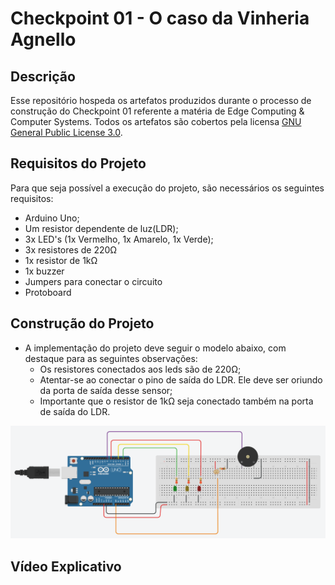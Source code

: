 # Checkpoint 01 - O caso da Vinheria Agnello

## Descrição
Esse repositório hospeda os artefatos produzidos durante o processo de construção do Checkpoint 01 referente a matéria de Edge Computing & Computer Systems. Todos os artefatos são cobertos pela licensa [GNU General Public License 3.0](./LICENSE).

## Requisitos do Projeto
Para que seja possível a execução do projeto, são necessários os seguintes requisitos:
- Arduino Uno;
- Um resistor dependente de luz(LDR);
- 3x LED's (1x Vermelho, 1x Amarelo, 1x Verde);
- 3x resistores de 220Ω
- 1x resistor de 1kΩ
- 1x buzzer
- Jumpers para conectar o circuito
- Protoboard

## Construção do Projeto
- A implementação do projeto deve seguir o modelo abaixo, com destaque para as seguintes observações:
    - Os resistores conectados aos leds são de 220Ω;
    - Atentar-se ao conectar o pino de saída do LDR. Ele deve ser oriundo da porta de saída desse sensor;
    - Importante que o resistor de 1kΩ seja conectado também na porta de saída do LDR.

![Implementação](./ProjectConstruction.png)


## Vídeo Explicativo
<!-- TODO: Construir o vídeo explicativo sobre o projeto:
        - Ser breve sobre o funcionamento;
        - Demonstrar as 3 faixas de temperatura;
            - Ressaltar sobre o intervalo de atualização do projeto.
        - Demonstrar o tempo de acionamento do buzzer -->